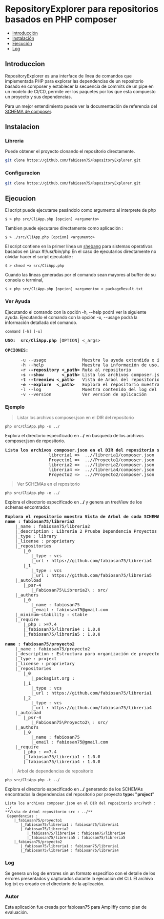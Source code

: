 
# RepositoryExplorer para repositorios basados en PHP composer

- [Introducción](#introduccion)
- [Instalación](#instalacion)
- [Ejecución](#ejecucion)
- [Log](#logger)

## Introduccion

RepositoryExplorer es una interface de línea de comandos que implementada PHP para explorar las dependencias de un repositorio basado en composer y establecer la secuencia de commits de un pipe en un modelo de CI/CD, permite ver los paquetes por los que esta compuesto un proyecto y sus dependencias. 

Para un mejor entendimiento puede ver la documentación de referencia del [SCHEMA de composer](https://getcomposer.org/doc/04-schema.md).

## Instalacion

### Libreria

Puede obtener el proyecto clonando el repositorio directamente.
```bash
git clone https://github.com/fabiosan75/RepositoryExplorer.git
```

### Configuracion

```bash
git clone https://github.com/fabiosan75/RepositoryExplorer.git
```

## Ejecucion

El script puede ejecutarse pasándolo como argumento al interprete de php

`$ > php src/CliApp.php [opcion] <argumento>`

Tambien puede ejecutarse directamente como aplicación :

`$ > ./src/CliApp.php [opcion] <argumento>`

El script contiene en la primer línea un [shebang](https://en.wikipedia.org/wiki/Shebang_(Unix)) para sistemas operativos basados en Linux #!/usr/bin/php  En el caso de ejecutarlos directamente no olvidar hacer el script ejecutable : 

`$ > chmod +x src/CliApp.php`

Cuando las lineas generadas por el comando sean mayores al buffer de su consola o terminal, 

`$ > php src/CliApp.php [opcion] <argumento> > packageResult.txt` 

### Ver Ayuda

Ejecutando el comando con la opción -h, --help podrá ver la siguiente ayuda.
Ejecutando el comando con la opción -u, --usage podrá la información detallada del comando.

```
command [-h] [-u]
```

<pre>
<b>USO:	 src/CliApp.php </b>[OPTION] <_args>

<b>OPCIONES:</b>

      -u --usage              Muestra la ayuda extendida e informacion del comando.
      -h --help               Muestra la información de uso, command <options>.
      <b>-r --repository <_path></b> Ruta al repositorio
      <b>-s --show       <_path></b> Lista los archivos composer.json en el DIR del repositorio
      <b>-t --treeview <_path></b>   Vista de Arbol del repositorio
      <b>-e --explore  <_path></b>   Explora el repositorio muestra Vista de Arbol de cada SCHEMA 
      -l --log                Muestra contenido del log del comando.
      -v --version            Ver version de aplicación
</pre>         
         

### Ejemplo

> Listar los archivos composer.json en el DIR del repositorio

`php src/CliApp.php -s ../   `

Explora el directorio especificado en <b>../</b> en busqueda de los archivos composer.json de repositorio.

<pre><b>Lista los archivos composer.json en el DIR del repositorio src/Path : ../</b>
                 libreria1 =>  ..//libreria1/composer.json
                 Proyecto1 =>  ..//Proyecto1/composer.json
                 libreria2 =>  ..//libreria2/composer.json
                 libreria4 =>  ..//libreria4/composer.json
                 Proyecto2 =>  ..//Proyecto2/composer.json
</pre>
> Ver SCHEMAs en el repositorio

`php src/CliApp.php -e ../   `

Explora el directorio especificado en <b>../</b> y genera un treeView de los schemas encontrados
<pre>
<b>Explora el repositorio muestra Vista de Arbol de cada SCHEMA src : ../</b>
<b>name : fabiosan75/libreria2</b>
    |_name : fabiosan75/libreria2
    |_description : Libreria 2 Prueba Dependencia Proyectos Librerias CI/CD
    |_type : library
    |_license : proprietary
    |_repositories
       |_0
          |_type : vcs
          |_url : https://github.com/fabiosan75/libreria4
       |_1
          |_type : vcs
          |_url : https://github.com/fabiosan75/libreria5
    |_autoload
       |_psr-4
          |_Fabiosan75\Libreria2\ : src/
    |_authors
       |_0
          |_name : fabiosan75
          |_email : fabiosan75@gmail.com
    |_minimum-stability : stable
    |_require
       |_php : >=7.4
       |_fabiosan75/libreria4 : 1.0.0
       |_fabiosan75/libreria5 : 1.0.0
  
<b>name : fabiosan75/proyecto2</b>
    |_name : fabiosan75/proyecto2
    |_description : Estructura para organización de proyecto 2 bajo modelo CI-CD
    |_type : project
    |_license : proprietary
    |_repositories
       |_0
          |_packagist.org :
       |_1
          |_type : vcs
          |_url : https://github.com/fabiosan75/libreria1
       |_2
          |_type : vcs
          |_url : https://github.com/fabiosan75/libreria4
    |_autoload
       |_psr-4
          |_Fabiosan75\Proyecto2\ : src/
    |_authors
       |_0
          |_name : fabiosan75
          |_email : fabiosan75@gmail.com
    |_require
       |_php : >=7.4
       |_fabiosan75/libreria1 : 1.0.0
       |_fabiosan75/libreria4 : 1.0.0
</pre>

> Arbol de dependencias de repositorio

`php src/CliApp.php -t ../   `

Explora el directorio especificado en <b>../</b> generando de los SCHEMAs encontrados la dependencias del repositorio por proyecto **type: "project"**
```
Lista los archivos composer.json en el DIR del repositorio src/Path : ../
**Vista de Arbol repositorio src : ../**
 Dependencias :
    |_fabiosan75/proyecto1
       |_fabiosan75/libreria1 : fabiosan75/libreria1
       |_fabiosan75/libreria2
          |_fabiosan75/libreria4 : fabiosan75/libreria4
          |_fabiosan75/libreria5 : fabiosan75/libreria5
    |_fabiosan75/proyecto2
       |_fabiosan75/libreria1 : fabiosan75/libreria1
       |_fabiosan75/libreria4 : fabiosan75/libreria4
```

### Log

Se genera un log de errores sin un formato especifico con el detalle de los errores presentados y capturados durante la ejecución del CLI. El archivo log.txt es creado en el directorio de la aplicación.

### Autor

Esta aplicación fue creada por fabiosan75 para Ampliffy como plan de evaluación.




